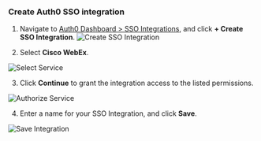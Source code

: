 ### Create Auth0 SSO integration

1. Navigate to [Auth0 Dashboard > SSO Integrations](${manage_url}/#/externalapps), and click **+ Create SSO Integration**.
![Create SSO Integration](https://auth0.com/docs/media/articles/dashboard/sso-integrations/create.png)

2. Select **Cisco WebEx**.

![Select Service](https://auth0.com/docs/media/articles/dashboard/sso-integrations/create-select-service.png)

3. Click **Continue** to grant the integration access to the listed permissions.

![Authorize Service](https://auth0.com/docs/media/articles/dashboard/sso-integrations/create-authorize-cisco-webex.png)

4. Enter a name for your SSO Integration, and click **Save**.

![Save Integration](https://auth0.com/docs/media/articles/dashboard/sso-integrations/create-save-cisco-webex.png)
